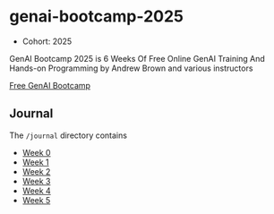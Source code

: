 # genai-bootcamp-2025

- Cohort: 2025

GenAI Bootcamp 2025 is 6 Weeks Of Free Online GenAI Training And Hands-on Programming by Andrew Brown and various instructors

[Free GenAI Bootcamp](https://genai.cloudprojectbootcamp.com/)

## Journal

The `/journal` directory contains

- [Week 0](journal/week0.md)
- [Week 1](journal/week1.md)
- [Week 2](journal/week2.md)
- [Week 3](journal/week3.md)
- [Week 4](journal/week4.md)
- [Week 5](journal/week5.md)
